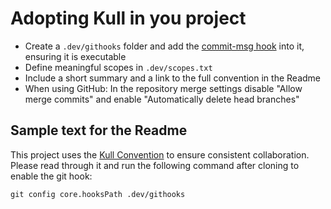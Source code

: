 # Adopting Kull in you project

- Create a `.dev/githooks` folder and add the [commit-msg hook](https://raw.githubusercontent.com/Xerus2000/kull/master/.dev/githooks/commit-msg) into it, ensuring it is executable
- Define meaningful scopes in `.dev/scopes.txt`
- Include a short summary and a link to the full convention in the Readme
- When using GitHub: In the repository merge settings disable "Allow merge commits" and enable "Automatically delete head branches"

## Sample text for the Readme

This project uses the [Kull Convention](https://xerus2000.github.io/kull) to ensure consistent collaboration. Please read through it and run the following command after cloning to enable the git hook:

    git config core.hooksPath .dev/githooks
